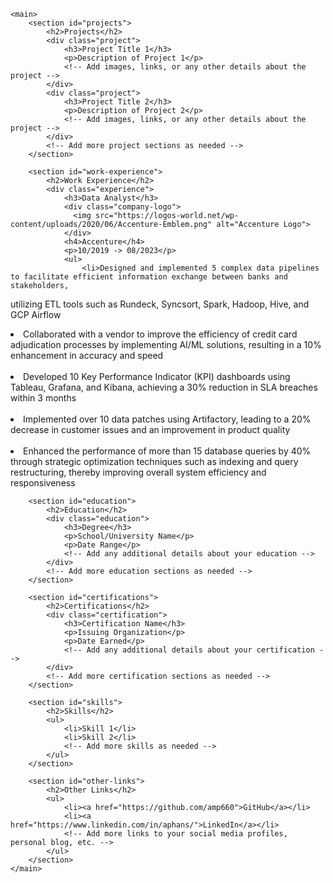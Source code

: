 <html lang="en">
<head>
    <meta charset="UTF-8">
    <meta name="viewport" content="width=device-width, initial-scale=1.0">
    <title>Your Portfolio</title>
    <!-- Link to your CSS file for styling -->
    <link rel="stylesheet" href="styles.css">
</head>
<body>

    <main>
        <section id="projects">
            <h2>Projects</h2>
            <div class="project">
                <h3>Project Title 1</h3>
                <p>Description of Project 1</p>
                <!-- Add images, links, or any other details about the project -->
            </div>
            <div class="project">
                <h3>Project Title 2</h3>
                <p>Description of Project 2</p>
                <!-- Add images, links, or any other details about the project -->
            </div>
            <!-- Add more project sections as needed -->
        </section>

        <section id="work-experience">
            <h2>Work Experience</h2>
            <div class="experience">
                <h3>Data Analyst</h3>
                <div class="company-logo">
                  <img src="https://logos-world.net/wp-content/uploads/2020/06/Accenture-Emblem.png" alt="Accenture Logo">
                </div>
                <h4>Accenture</h4>
                <p>10/2019 -> 08/2023</p>
                <ul>
                    <li>Designed and implemented 5 complex data pipelines to facilitate efficient information exchange between banks and stakeholders,
 utilizing ETL tools such as Rundeck, Syncsort, Spark, Hadoop, Hive, and GCP Airflow</li><br>
<li>Collaborated with a vendor to improve the efficiency of credit card adjudication processes by implementing AI/ML solutions, resulting
 in a 10% enhancement in accuracy and speed</li><br>
<li>Developed 10 Key Performance Indicator (KPI) dashboards using Tableau, Grafana, and Kibana, achieving a 30% reduction in SLA
 breaches within 3 months</li><br>
<li>Implemented over 10 data patches using Artifactory, leading to a 20% decrease in customer issues and an improvement in product
 quality</li><br>
<li>Enhanced the performance of more than 15 database queries by 40% through strategic optimization techniques such as indexing and
 query restructuring, thereby improving overall system efficiency and responsiveness</li>
                    <!-- Add more bullet points as needed -->
                </ul>
            </div>
            <!-- Add more work experience sections as needed -->
        </section>

        <section id="education">
            <h2>Education</h2>
            <div class="education">
                <h3>Degree</h3>
                <p>School/University Name</p>
                <p>Date Range</p>
                <!-- Add any additional details about your education -->
            </div>
            <!-- Add more education sections as needed -->
        </section>

        <section id="certifications">
            <h2>Certifications</h2>
            <div class="certification">
                <h3>Certification Name</h3>
                <p>Issuing Organization</p>
                <p>Date Earned</p>
                <!-- Add any additional details about your certification -->
            </div>
            <!-- Add more certification sections as needed -->
        </section>

        <section id="skills">
            <h2>Skills</h2>
            <ul>
                <li>Skill 1</li>
                <li>Skill 2</li>
                <!-- Add more skills as needed -->
            </ul>
        </section>

        <section id="other-links">
            <h2>Other Links</h2>
            <ul>
                <li><a href="https://github.com/amp660">GitHub</a></li>
                <li><a href="https://www.linkedin.com/in/aphans/">LinkedIn</a></li>
                <!-- Add more links to your social media profiles, personal blog, etc. -->
            </ul>
        </section>
    </main>


</body>
</html>
